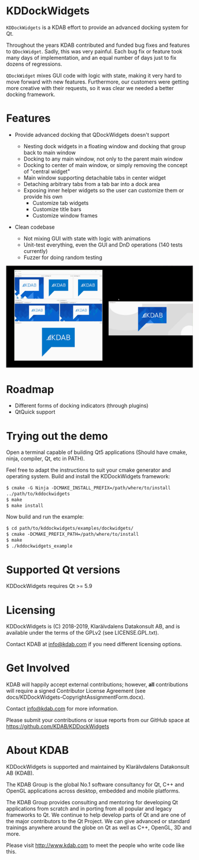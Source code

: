 KDDockWidgets
==============
`KDDockWidgets` is a KDAB effort to provide an advanced docking system for Qt.

Throughout the years KDAB contributed and funded bug fixes and features to `QDockWidget`.
Sadly, this was very painful. Each bug fix or feature took many days of implementation,
and an equal number of days just to fix dozens of regressions.

`QDockWidget` mixes GUI code with logic with state, making it very hard
to move forward with new features. Furthermore, our customers were getting more
creative with their requests, so it was clear we needed a better docking framework.


Features
========
- Provide advanced docking that QDockWidgets doesn't support
  - Nesting dock widgets in a floating window and docking that group back to main window
  - Docking to any main window, not only to the parent main window
  - Docking to center of main window, or simply removing the concept of "central widget"
  - Main window supporting detachable tabs in center widget
  - Detaching arbitrary tabs from a tab bar into a dock area
  - Exposing inner helper widgets so the user can customize them or provide his own
    - Customize tab widgets
    - Customize title bars
    - Customize window frames

- Clean codebase
  - Not mixing GUI with state with logic with animations
  - Unit-test everything, even the GUI and DnD operations (140 tests currently)
  - Fuzzer for doing random testing

![Screen capture](/screencap.gif?raw=true "The docking system in action")

Roadmap
========
  - Different forms of docking indicators (through plugins)
  - QtQuick support


Trying out the demo
====================

Open a terminal capable of building Qt5 applications (Should have cmake, ninja, compiler, Qt, etc in PATH).

Feel free to adapt the instructions to suit your cmake generator and operating system.
Build and install the KDDockWidgets framework:

```
$ cmake -G Ninja -DCMAKE_INSTALL_PREFIX=/path/where/to/install ../path/to/kddockwidgets
$ make
$ make install
```

Now build and run the example:
```
$ cd path/to/kddockwidgets/examples/dockwidgets/
$ cmake -DCMAKE_PREFIX_PATH=/path/where/to/install
$ make
$ ./kddockwidgets_example

```

Supported Qt versions
======================
KDDockWidgets requires Qt >= 5.9


Licensing
=========
KDDockWidgets is (C) 2018-2019, Klarälvdalens Datakonsult AB, and is available
under the terms of the GPLv2 (see LICENSE.GPL.txt).

Contact KDAB at <info@kdab.com> if you need different licensing options.

Get Involved
============
KDAB will happily accept external contributions; however, **all**
contributions will require a signed Contributor License Agreement
(see docs/KDDockWidgets-CopyrightAssignmentForm.docx).

Contact info@kdab.com for more information.

Please submit your contributions or issue reports from our GitHub space at
https://github.com/KDAB/KDDockWidgets

About KDAB
==========
KDDockWidgets is supported and maintained by Klarälvdalens Datakonsult AB (KDAB).

The KDAB Group is the global No.1 software consultancy for Qt, C++ and
OpenGL applications across desktop, embedded and mobile platforms.

The KDAB Group provides consulting and mentoring for developing Qt applications
from scratch and in porting from all popular and legacy frameworks to Qt.
We continue to help develop parts of Qt and are one of the major contributors
to the Qt Project. We can give advanced or standard trainings anywhere
around the globe on Qt as well as C++, OpenGL, 3D and more.

Please visit http://www.kdab.com to meet the people who write code like this.
